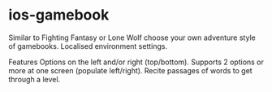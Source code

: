 # ios-gamebook

Similar to Fighting Fantasy or Lone Wolf choose your own adventure style of gamebooks. Localised environment settings.

Features
Options on the left and/or right (top/bottom).
Supports 2 options or more at one screen (populate left/right).
Recite passages of words to get through a level.

